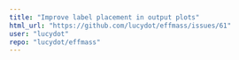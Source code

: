 ```yaml
---
title: "Improve label placement in output plots"
html_url: "https://github.com/lucydot/effmass/issues/61"
user: "lucydot"
repo: "lucydot/effmass"
---
```


